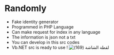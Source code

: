 # Randomly
- Fake identity generator
- Programmed in PHP Language
- Can make request for index in any language
- The information is json not a txt
- You can develop in this src codes
- Vb.NET src is ready to use !
 ![‏‏لقطة الشاشة (169)](https://user-images.githubusercontent.com/77233657/130006652-dd02f05b-944f-4e8c-bad2-79de63d6deef.png)


